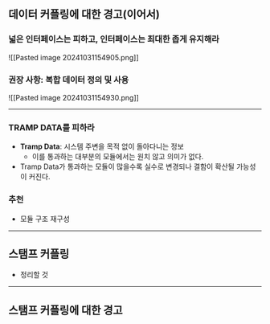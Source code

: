 ## 데이터 커플링에 대한 경고(이어서)
### 넓은 인터페이스는 피하고, 인터페이스는 최대한 좁게 유지해라
![[Pasted image 20241031154905.png]]


### 권장 사항: 복합 데이터 정의 및 사용
![[Pasted image 20241031154930.png]]

---
### TRAMP DATA를 피하라
- **Tramp Data**: 시스템 주변을 목적 없이 돌아다니는 정보
	- 이를 통과하는 대부분의 모듈에서는 원치 않고 의미가 없다.
- Tramp Data가 통과하는 모듈이 많을수록 실수로 변경되나 결함이 확산될 가능성이 커진다.

### 추천
- 모듈 구조 재구성

---
## 스탬프 커플링
- 정리할 것


---
## 스탬프 커플링에 대한 경고
